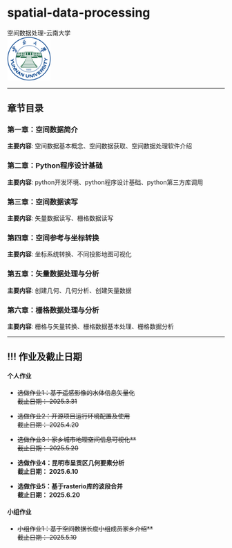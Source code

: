 # spatial-data-processing
空间数据处理-云南大学   
<img src="figs/ynu_logo.png" width="20%" height="20%">     

---
## 章节目录
### 第一章：空间数据简介
**主要内容**: 空间数据基本概念、空间数据获取、空间数据处理软件介绍
### 第二章：Python程序设计基础
**主要内容**: python开发环境、python程序设计基础、python第三方库调用
### 第三章：空间数据读写
**主要内容**: 矢量数据读写、栅格数据读写
### 第四章：空间参考与坐标转换
**主要内容**: 坐标系统转换、不同投影地图可视化
### 第五章：矢量数据处理与分析
**主要内容**: 创建几何、几何分析、创建矢量数据
### 第六章：栅格数据处理与分析
**主要内容**: 栅格与矢量转换、栅格数据基本处理、栅格数据分析

---
## **!!! 作业及截止日期**  
#### 个人作业
- ~~选做作业1：基于遥感影像的水体信息矢量化    
截止日期： 2025.3.31~~    

- ~~选做作业2：开源项目运行环境配置及使用    
截止日期： 2025.4.20~~     

- ~~选做作业3：家乡城市地理空间信息可视化**    
截止日期： 2025.5.20~~     

- **选做作业4：昆明市呈贡区几何要素分析**    
**截止日期： 2025.6.10**     

- **选做作业5：基于rasterio库的波段合并**    
**截止日期： 2025.6.20**     


#### 小组作业
- ~~小组作业1：基于空间数据长度小组成员家乡介绍**    
截止日期： 2025.5.10~~     

